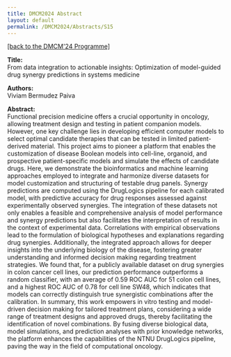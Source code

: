 ```yaml
---
title: DMCM2024 Abstract
layout: default
permalink: /DMCM2024/Abstracts/S15
---
```


[[back to the DMCM'24 Programme]](https://disease-maps.org/DMCM2024/programme/)

**Title:** \
From data integration to actionable insights: Optimization of model-guided drug synergy predictions in systems medicine

**Authors:** \
Viviam Bermudez Paiva

**Abstract:** \
Functional precision medicine offers a crucial opportunity in oncology, allowing treatment design and testing in patient companion models. However, one key challenge lies in developing efficient computer models to select optimal candidate therapies that can be tested in limited patient-derived material. This project aims to pioneer a platform that enables the customization of disease Boolean models into cell-line, organoid, and prospective patient-specific models and simulate the effects of candidate drugs. Here, we demonstrate the bioinformatics and machine learning approaches employed to integrate and harmonize diverse datasets for model customization and structuring of testable drug panels. Synergy predictions are computed using the DrugLogics pipeline for each calibrated model, with predictive accuracy for drug responses assessed against experimentally observed synergies. The integration of these datasets not only enables a feasible and comprehensive analysis of model performance and synergy predictions but also facilitates the interpretation of results in the context of experimental data. Correlations with empirical observations lead to the formulation of biological hypotheses and explanations regarding drug synergies. Additionally, the integrated approach allows for deeper insights into the underlying biology of the disease, fostering greater understanding and informed decision making regarding treatment strategies. We found that, for a publicly available dataset on drug synergies in colon cancer cell lines, our prediction performance outperforms a random classifier, with an average of 0.59 ROC AUC for 51 colon cell lines, and a highest ROC AUC of 0.78 for cell line SW48, which indicates that models can correctly distinguish true synergistic combinations after the calibration. In summary, this work empowers in vitro testing and model-driven decision making for tailored treatment plans, considering a wide range of treatment designs and approved drugs, thereby facilitating the identification of novel combinations. By fusing diverse biological data, model simulations, and prediction analyses with prior knowledge networks, the platform enhances the capabilities of the NTNU DrugLogics pipeline, paving the way in the field of computational oncology.

